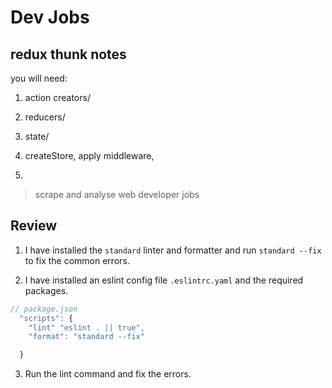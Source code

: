 # Dev Jobs

## redux thunk notes

you will need:

1. action creators/
2. reducers/
3. state/

4. createStore, apply middleware,
5. 








> scrape and analyse web developer jobs

## Review

1. I have installed the `standard` linter and formatter and run `standard --fix` to fix the common errors.

2. I have installed an eslint config file `.eslintrc.yaml` and the required packages.

```js
// package.json
  "scripts": {
    "lint" "eslint . || true",
    "format": "standard --fix"

  }

```

3. Run the lint command and fix the errors. 




